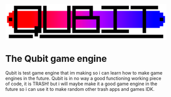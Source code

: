 ![QubitLogo2](/assets/github/QubitLogo2.png)

# The Qubit game engine
Qubit is test game engine that im making so i can learn how to make game engines in the future.
Qubit is in no way a good functioning working piece of code, it is TRASH!
but i will maybe make it a good game engine in the future so i can use it to make random other trash apps and games IDK.
